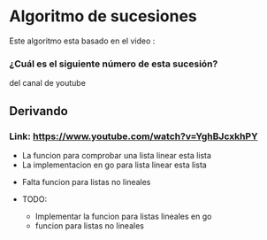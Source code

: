 # Algoritmo de sucesiones

Este algoritmo esta basado en el video :

### ¿Cuál es el siguiente número de esta sucesión?
del canal de youtube 
## Derivando

### Link: https://www.youtube.com/watch?v=YghBJcxkhPY

- La funcion para comprobar una lista linear esta lista
- La implementacion en go para lista linear esta lista

* Falta funcion para listas no lineales


* TODO:
  * Implementar la funcion para listas lineales en go
  * funcion para listas no lineales